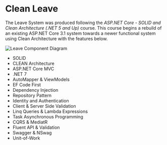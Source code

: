 # Clean Leave
The Leave System was produced following the _ASP.NET Core - SOLID and Clean Architecture (.NET 5 and Up)_ course.
This course begins a rebuild of an existing ASP.NET Core 3.1 system towards a newer functional system using Clean Architecture with the features below. 

![Leave Component Diagram](./Leave.Mvc/Leave/Leave.svg "Account")

- SOLID 
- CLEAN Architecture 
- ASP.NET Core MVC
- .NET 7
- AutoMapper & ViewModels
- EF Code First
- Dependency Injection
- Repository Pattern
- Identity and Authentication
- Client & Server Side Validation
- Linq Queries & Lambda Expressions
- Task Asynchronous Programming
- CQRS & MediatR
- Fluent API & Validation
- Swagger & NSwag
- Unit-of-Work